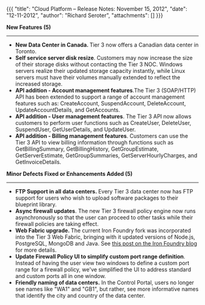 {{{
  "title": "Cloud Platform – Release Notes: November 15, 2012",
  "date": "12-11-2012",
  "author": "Richard Seroter",
  "attachments": []
}}}

<p><strong>New Features (5)</strong>
</p>
<hr />
<ul>
  <li><strong>New Data Center in Canada. </strong>Tier 3 now offers a Canadian data center in Toronto.</li>
  <li><strong>Self service server disk resize</strong>. Customers may now increase the size of their storage disks without contacting the Tier 3 NOC. Windows servers realize their updated storage capacity instantly, while Linux servers must have their volumes
    manually extended to reflect the increased storage.</li>
  <li><strong>API addition - Account management features</strong>.The Tier 3 (SOAP/HTTP) API has been extended to support a range of account management features such as: CreateAccount, SuspendAccount, DeleteAccount, UpdateAccountDetails, and GetAccounts.</li>
  <li><strong>API addition - User management features</strong>.&nbsp;The Tier 3 API now allows customers to perform user functions such as CreateUser, DeleteUser, SuspendUser, GetUserDetails, and UpdateUser.</li>
  <li><strong>API addition - Billing management features</strong>. Customers can use the Tier 3 API to view billing information through functions such as GetBillingSummary, GetBillingHistory, GetGroupEstimate, GetServerEstimate, GetGroupSummaries, GetServerHourlyCharges,
    and GetInvoiceDetails.</li>
</ul>
<p></p>
<p><strong>Minor Defects Fixed or Enhancements Added (5)</strong>
</p>
<hr />
<ul>
  <li><strong>FTP Support in all data centers.&nbsp;</strong>Every Tier 3 data center now has FTP support for users who wish to upload software packages to their blueprint library.</li>
  <li><strong>Async firewall updates</strong>. The new Tier 3 firewall policy engine now runs asynchronously so that the user can proceed to other tasks while their firewall policies are taking effect.</li>
  <li><strong>Web Fabric upgrade. </strong>The current Iron Foundry fork was incorporated into the Tier 3 Web Fabric, bringing with it updated versions of Node.js, PostgreSQL, MongoDB and Java. See <a href="http://blog.ironfoundry.org/2012/10/ironfoundry-me-environment-now-running-latest-iron-foundry-bits/"
    target="_blank">this post on the Iron Foundry blog</a> for more details.</li>
  <li><strong>Update Firewall Policy UI to simplify custom port range definition</strong>. Instead of having the user view two windows to define a custom port range for a firewall policy, we've simplified the UI to address standard and custom ports all in
    one window.</li>
  <li><strong>Friendly naming of data centers.</strong>&nbsp;In the Control Portal, users no longer see names like "WA1" and "GB1", but rather, see more informative names that identify the city and country of the data center.</li>
</ul>
